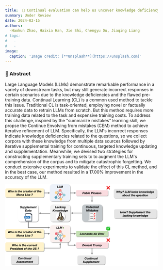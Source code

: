 ```yaml
---
title:  📑 Continual evaluation can help us uncover knowledge deficiency of the LLM and thus evolve the model through continuous learning
summary: Under Review
date: 2024-02-15
authors:
  -Haokun Zhao, Haixia Han, Jie Shi, Chengyu Du, Jiaqing Liang
# tags:
#   - 
#   - 
image:
  caption: 'Image credit: [**Unsplash**](https://unsplash.com)'
---
```

### 🌟 Abstract
Large Language Models (LLMs) demonstrate remarkable performance in a variety of downstream tasks, but may still generate incorrect responses in certain scenarios due to the knowledge deficiencies and the flawed pre-training data. Continual Learning (CL) is a common used method to tackle this issue. Traditional CL is task-oriented, employing novel or factually accurate data to retrain LLMs from scratch. But this method requires more training data related to the task and expensive training costs. To address this challenge, inspired by the "summarize mistakes" learning skill, we propse the Continue Envolving from mistakes (CEM) method to achieve iterative refinement of LLM. Specifically, the LLM's incorrect responses indicate knowledge deficiencies related to the questions, so we collect corpora with these knowledge from multiple data sources followed by iterative supplemental training for continuous, targeted knowledge updating and supplementation. Meanwhile, we devised two strategies for constructing supplementary training sets to to augment the LLM's comprehension of the corpus and to mitigate catastrophic forgetting. We conduct extensive experiments to validate the effect of this CL method, and in the best case, our method resulted in a 17.00\% improvement in the accuracy of the LLM.

![图1](./in.png "Continual evaluation can help us uncover knowledge deficiency of the LLM and thus evolve the model through continuous learning.")






